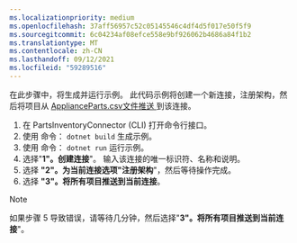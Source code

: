 ```yaml
---
ms.localizationpriority: medium
ms.openlocfilehash: 37aff56957c52c05145546c4df4d5f017e50f5f9
ms.sourcegitcommit: 6c04234af08efce558e9bf926062b4686a84f1b2
ms.translationtype: MT
ms.contentlocale: zh-CN
ms.lasthandoff: 09/12/2021
ms.locfileid: "59289516"
---
```

<!-- markdownlint-disable MD002 MD025 MD041 -->

在此步骤中，将生成并运行示例。 此代码示例将创建一个新连接，注册架构，然后将项目从 [ApplianceParts.csv文件推送 ](https://github.com/microsoftgraph/msgraph-search-connector-sample/blob/master/ApplianceParts.csv) 到该连接。

1. 在 PartsInventoryConnector (CLI) 打开命令行接口。
2. 使用 命令： `dotnet build` 生成示例。
3. 使用 命令： `dotnet run` 运行示例。
4. 选择"**1"。创建连接**"。 输入该连接的唯一标识符、名称和说明。
5. 选择 **"2"。为当前连接选项"注册架构**"，然后等待操作完成。
6. 选择 **"3"。将所有项目推送到当前连接**。

  > [!NOTE]
  > 如果步骤 5 导致错误，请等待几分钟，然后选择"**3"。将所有项目推送到当前连接**"。
